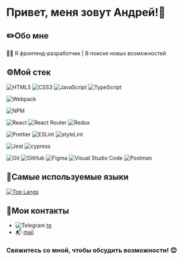 # Привет, меня зовут Андрей!👋


## ✏️Обо мне

👨‍💻 Я фронтенд-разработчик | В поиске новых возможностей

## ⚙️Мой стек

![HTML5](https://img.shields.io/badge/html5-%23E34F26.svg?style=for-the-badge&logo=html5&logoColor=white) ![CSS3](https://img.shields.io/badge/css3-%231572B6.svg?style=for-the-badge&logo=css3&logoColor=white) ![JavaScript](https://img.shields.io/badge/javascript-%23323330.svg?style=for-the-badge&logo=javascript&logoColor=%23F7DF1E) ![TypeScript](https://img.shields.io/badge/typescript-%23007ACC.svg?style=for-the-badge&logo=typescript&logoColor=white)

![Webpack](https://img.shields.io/badge/webpack-%238DD6F9.svg?style=for-the-badge&logo=webpack&logoColor=black)

![NPM](https://img.shields.io/badge/NPM-%23CB3837.svg?style=for-the-badge&logo=npm&logoColor=white)

![React](https://img.shields.io/badge/react-%2320232a.svg?style=for-the-badge&logo=react&logoColor=%2361DAFB) ![React Router](https://img.shields.io/badge/React_Router-CA4245?style=for-the-badge&logo=react-router&logoColor=white) ![Redux](https://img.shields.io/badge/redux-%23593d88.svg?style=for-the-badge&logo=redux&logoColor=white)

![Prettier](https://img.shields.io/badge/prettier-%23F7B93E.svg?style=for-the-badge&logo=prettier&logoColor=black) ![ESLint](https://img.shields.io/badge/ESLint-4B3263?style=for-the-badge&logo=eslint&logoColor=white) ![styleLint](https://camo.githubusercontent.com/65da55df9b7648ec4788e205d6c11086e59274916d9859b69ffa74120aef8b1a/68747470733a2f2f696d672e736869656c64732e696f2f62616467652f5374796c656c696e742d3635373337653f7374796c653d666c6174266c6f676f3d7374796c656c696e74266c6f676f436f6c6f723d7768697465)

![Jest](https://img.shields.io/badge/-jest-%23C21325?style=for-the-badge&logo=jest&logoColor=white) ![cypress](https://img.shields.io/badge/-cypress-%23E5E5E5?style=for-the-badge&logo=cypress&logoColor=058a5e)

![Git](https://img.shields.io/badge/git-%23F05033.svg?style=for-the-badge&logo=git&logoColor=white) ![GitHub](https://img.shields.io/badge/github-%23121011.svg?style=for-the-badge&logo=github&logoColor=white) ![Figma](https://img.shields.io/badge/figma-%23F24E1E.svg?style=for-the-badge&logo=figma&logoColor=white) ![Visual Studio Code](https://img.shields.io/badge/Visual%20Studio%20Code-0078d7.svg?style=for-the-badge&logo=visual-studio-code&logoColor=white) ![Postman](https://img.shields.io/badge/Postman-FF6C37?style=for-the-badge&logo=postman&logoColor=white)

## 🧰Самые используемые языки

[![Top Langs](https://github-readme-stats.vercel.app/api/top-langs/?username=andvlas&layout=compact)](https://github.com/anuraghazra/github-readme-stats)

## 📱Мои контакты

- ![Telegram](https://img.shields.io/badge/Telegram-2CA5E0?style=for-the-badge&logo=telegram&logoColor=white) [tg](https://t.me/Terlack)
- 📬 [mail](AndV1as@yandex.ru)

### Свяжитесь со мной, чтобы обсудить возможности! 😊
